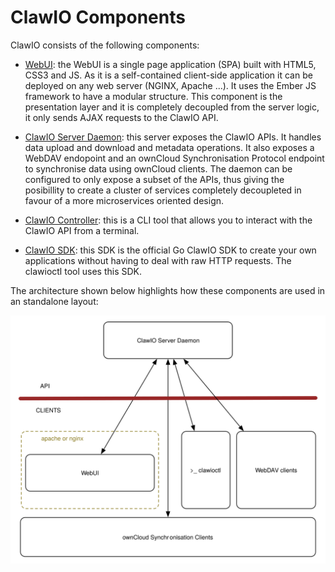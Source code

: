 # ClawIO Components

ClawIO consists of the following components:

* [WebUI](https://github.com/clawio/webui): the WebUI is a single page
  application (SPA) built with HTML5, CSS3 and JS. As it is a self-contained
client-side application it can be deployed on any web server (NGINX, Apache ...). It uses the Ember JS framework 
to have a modular structure. This component is the presentation layer and it is completely decoupled from the server logic, it only sends AJAX requests to 
the ClawIO API.

* [ClawIO Server Daemon](https://github.com/clawio/clawiod): this server exposes the ClawIO APIs. It handles data upload and download and metadata operations. 
It also exposes a WebDAV endopoint and an ownCloud Synchronisation Protocol endpoint to synchronise data using ownCloud clients. The daemon can be configured
to only expose a subset of the APIs, thus giving the posibillity to create a
cluster of services completely decoupleted in favour of a more microservices
oriented design.

* [ClawIO Controller](https://github.com/clawio/clawioctl): this is a CLI tool that allows you to interact with the ClawIO API from a terminal.

* [ClawIO SDK](https://github.com/clawio/sdk): this SDK is the official Go ClawIO SDK to create your own applications without having to deal with raw HTTP requests.
The clawioctl tool uses this SDK.

The architecture shown below highlights how these components are used in an standalone layout:

![](./assets/components.svg)
